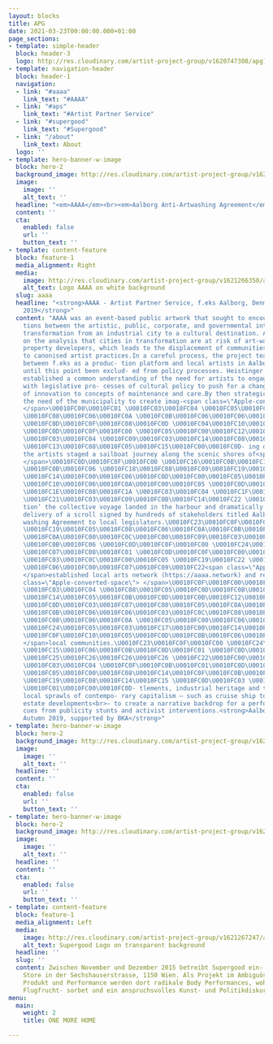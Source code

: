```yaml
---
layout: blocks
title: APG
date: 2021-03-23T00:00:00.000+01:00
page_sections:
- template: simple-header
  block: header-3
  logo: http://res.cloudinary.com/artist-project-group/v1620747308/apg1/APG_Logo_Dev_V12_3A1_x1200_en9j2o.png
- template: navigation-header
  block: header-1
  navigation:
  - link: "#aaaa"
    link_text: "#AAAA"
  - link: "#aps"
    link_text: "#Artist Partner Service"
  - link: "#supergood"
    link_text: "#Supergood"
  - link: "/about"
    link_text: About
  logo: ''
- template: hero-banner-w-image
  block: hero-2
  background_image: http://res.cloudinary.com/artist-project-group/v1621247408/apg1/AAAA_web-4238_x1200_co5b0k.jpg
  image:
    image: ''
    alt_text: ''
  headline: "<em>AAAA</em><br><em>Aalborg Anti-Artwashing Agreement</em><br>"
  content: ''
  cta:
    enabled: false
    url: ''
    button_text: ''
- template: content-feature
  block: feature-1
  media_alignment: Right
  media:
    image: http://res.cloudinary.com/artist-project-group/v1621266350/apg1/AAAA_logo_on_white_bg_1_tz4ngv.png
    alt_text: Logo AAAA on white background
  slug: aaaa
  headline: "<strong>AAAA - Artist Partner Service, f.eks Aalborg, Denmark, Autumn
    2019</strong>"
  content: "AAAA was an event-based public artwork that sought to encourage interac-
    tions between the artistic, public, corporate, and governmental interests in Aalborg’s
    transformation from an industrial city to a cultural destination. AAAA was based
    on the analysis that cities in transformation are at risk of art-wash- ing by
    property developers, which leads to the displacement of communities and the defaulting
    to canonised artist practices.In a careful process, the project team forged links
    between f.eks as a produc- tion platform and local artists in Aalborg who had
    until this point been exclud- ed from policy processes. Heistinger and Garnicnig
    established a common understanding of the need for artists to engage actively
    with legislative pro- cesses of cultural policy to push for a change from concepts
    of innovation to concepts of maintenance and care.By then strategically incorporating
    the need of the municipality to create imag-<span class=\"Apple-converted-space\">
    </span>\U0010FC00\U0010FC01 \U0010FC03\U0010FC04 \U0010FC05\U0010FC00\U0010FC06\U0010FC00\U0010FC07\U0010FC08\U0010FC09
    \U0010FC08\U0010FC06\U0010FC0A \U0010FC0B\U0010FC06\U0010FC06\U0010FC03\U0010FC0C\U0010FC08\U0010FC0D\U0010FC0B\U0010FC03\U0010FC06\U0010FC0E
    \U0010FC0D\U0010FC0F\U0010FC08\U0010FC0D \U0010FC04\U0010FC10\U0010FC09\U0010FC11\U0010FC09\U0010FC09
    \U0010FC0D\U0010FC0F\U0010FC00 \U0010FC05\U0010FC00\U0010FC12\U0010FC10\U0010FC0B\U0010FC05\U0010FC00\U0010FC13\U0010FC00\U0010FC06\U0010FC0D\U0010FC01
    \U0010FC03\U0010FC04 \U0010FC09\U0010FC03\U0010FC14\U0010FC08\U0010FC0D\U0010FC0B\U0010FC03\U0010FC06
    \U0010FC13\U0010FC08\U0010FC05\U0010FC15\U0010FC00\U0010FC0D- ing directives,
    the artists staged a sailboat journey along the scenic shores of<span class=\"Apple-converted-space\">
    </span>\U0010FC0D\U0010FC0F\U0010FC00 \U0010FC16\U0010FC0B\U0010FC13\U0010FC04\U0010FC17\U0010FC03\U0010FC05\U0010FC0A
    \U0010FC0B\U0010FC06 \U0010FC18\U0010FC08\U0010FC09\U0010FC19\U0010FC03\U0010FC05\U0010FC1A\U0010FC1B\U0010FC01
    \U0010FC14\U0010FC00\U0010FC06\U0010FC0D\U0010FC00\U0010FC05\U0010FC1C \U0010FC1D\U0010FC08\U0010FC09\U0010FC0B\U0010FC06\U0010FC1A
    \U0010FC10\U0010FC06\U0010FC0A\U0010FC00\U0010FC05 \U0010FC0D\U0010FC0F\U0010FC00
    \U0010FC1E\U0010FC08\U0010FC1A \U0010FC03\U0010FC04 \U0010FC1F\U0010FC1D\U0010FC20
    \U0010FC21\U0010FC03\U0010FC09\U0010FC0B\U0010FC14\U0010FC22 \U0010FC23\U0010FC05\U0010FC08\U0010FC06\U0010FC01\U0010FC04\U0010FC03\U0010FC05\U0010FC13\U0010FC08-
    tion’ the collective voyage landed in the harbour and dramatically staged the
    delivery of a scroll signed by hundreds of stakeholders titled Aalborg Anti-Art-
    washing Agreement to local legislators.\U0010FC23\U0010FC0F\U0010FC00 \U0010FC18\U0010FC18\U0010FC18\U0010FC18
    \U0010FC19\U0010FC05\U0010FC08\U0010FC06\U0010FC0A\U0010FC0B\U0010FC06\U0010FC1A
    \U0010FC0A\U0010FC00\U0010FC0C\U0010FC00\U0010FC09\U0010FC03\U0010FC24\U0010FC00\U0010FC0A
    \U0010FC0B\U0010FC06 \U0010FC0D\U0010FC0F\U0010FC00 \U0010FC24\U0010FC05\U0010FC03\U0010FC14\U0010FC00\U0010FC01\U0010FC01
    \U0010FC07\U0010FC08\U0010FC01 \U0010FC0D\U0010FC0F\U0010FC00\U0010FC06 \U0010FC0D\U0010FC08\U0010FC15\U0010FC00\U0010FC06
    \U0010FC03\U0010FC0C\U0010FC00\U0010FC05 \U0010FC19\U0010FC22 \U0010FC0D\U0010FC0F\U0010FC00
    \U0010FC06\U0010FC00\U0010FC07\U0010FC09\U0010FC22<span class=\"Apple-converted-space\">
    </span>established local arts network (https://aaaa.network) and remains the arrow<span
    class=\"Apple-converted-space\"> </span>\U0010FC0F\U0010FC00\U0010FC08\U0010FC0A
    \U0010FC03\U0010FC04 \U0010FC08\U0010FC05\U0010FC0D\U0010FC0B\U0010FC01\U0010FC0D\U0010FC0B\U0010FC14
    \U0010FC14\U0010FC05\U0010FC0B\U0010FC0D\U0010FC0B\U0010FC12\U0010FC10\U0010FC00
    \U0010FC0D\U0010FC03\U0010FC07\U0010FC08\U0010FC05\U0010FC0A\U0010FC01 \U0010FC10\U0010FC05\U0010FC19\U0010FC08\U0010FC06
    \U0010FC0B\U0010FC06\U0010FC06\U0010FC03\U0010FC0C\U0010FC08\U0010FC0D\U0010FC0B\U0010FC03\U0010FC06
    \U0010FC08\U0010FC06\U0010FC0A \U0010FC05\U0010FC00\U0010FC06\U0010FC00\U0010FC07\U0010FC08\U0010FC09
    \U0010FC24\U0010FC05\U0010FC03\U0010FC17\U0010FC00\U0010FC14\U0010FC0D\U0010FC01
    \U0010FC0F\U0010FC10\U0010FC05\U0010FC0D\U0010FC0B\U0010FC06\U0010FC1A<span class=\"Apple-converted-space\">
    </span>local communities.\U0010FC23\U0010FC0F\U0010FC00 \U0010FC24\U0010FC05\U0010FC03\U0010FC17\U0010FC00\U0010FC14\U0010FC0D
    \U0010FC15\U0010FC06\U0010FC0B\U0010FC0D\U0010FC01 \U0010FC0D\U0010FC03\U0010FC1A\U0010FC00\U0010FC0D\U0010FC0F\U0010FC00\U0010FC05
    \U0010FC25\U0010FC26\U0010FC26\U0010FC26 \U0010FC22\U0010FC00\U0010FC08\U0010FC05\U0010FC01
    \U0010FC03\U0010FC04 \U0010FC0F\U0010FC0B\U0010FC01\U0010FC0D\U0010FC03\U0010FC05\U0010FC22\U0010FC0E
    \U0010FC05\U0010FC00\U0010FC08\U0010FC14\U0010FC0F\U0010FC0B\U0010FC06\U0010FC1A
    \U0010FC19\U0010FC08\U0010FC14\U0010FC15 \U0010FC0D\U0010FC03 \U0010FC0C\U0010FC0B\U0010FC15\U0010FC0B\U0010FC06\U0010FC1A
    \U0010FC01\U0010FC00\U0010FC0D- tlements, industrial heritage and the particular
    local sprawls of contempo- rary capitalism – such as cruise ship tourism and real
    estate developments<br>– to create a narrative backdrop for a performance taking
    cues from publicity stunts and activist interventions.<strong>Aalborg, Denmark,
    Autumn 2019, supported by BKA</strong>"
- template: hero-banner-w-image
  block: hero-2
  background_image: http://res.cloudinary.com/artist-project-group/v1621247701/apg1/artistpartnerservice_locationpost_uqof3l.jpg
  image:
    image: ''
    alt_text: ''
  headline: ''
  content: ''
  cta:
    enabled: false
    url: ''
    button_text: ''
- template: hero-banner-w-image
  block: hero-2
  background_image: http://res.cloudinary.com/artist-project-group/v1621244519/apg1/049_SG_Prem_DSC01109_krtwys.jpg
  image:
    image: ''
    alt_text: ''
  headline: ''
  content: ''
  cta:
    enabled: false
    url: ''
    button_text: ''
- template: content-feature
  block: feature-1
  media_alignment: Left
  media:
    image: http://res.cloudinary.com/artist-project-group/v1621267247/apg1/Supergood_logo_on_bg_2_pdi3iq.png
    alt_text: Supergood Logo on transparent background
  headline: ''
  slug: ''
  content: Zwischen November und Dezember 2015 betreibt Supergood ein- en Concept
    Store in der Sechshauserstrasse, 1150 Wien. Als Projekt im Ambiguösen Feld zwischen
    Produkt und Performance werden dort radikale Body Performances, wohlschmeckendes
    Flugfrucht- sorbet und ein anspruchsvolles Kunst- und Politikdiskursprogramm präsentiert.
menu:
  main:
    weight: 2
    title: ONE MORE HOME

---
```

